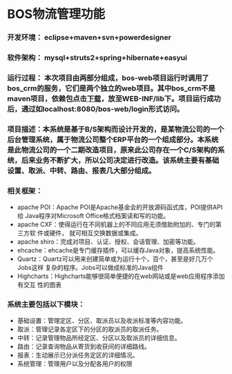 # BOS物流管理功能

### 开发环境： eclipse+maven+svn+powerdesigner

### 软件架构： mysql+struts2+spring+hibernate+easyui

### 运行过程： 本次项目由两部分组成，bos-web项目运行时调用了bos_crm的服务，它们是两个独立的web项目。其中bos_crm不是maven项目，依赖包点击[下载](https://pan.baidu.com/s/1vfG9hle59Es0Zb6lLlJHfQ)，放至WEB-INF/lib下。项目运行成功后，通过如localhost:8080/bos-web/login形式访问。

### 项目描述：本系统是基于B/S架构而设计开发的，是某物流公司的一个后台管理系统，属于物流公司整个ERP平台的一个组成部分。本系统是此物流公司的一个二期改造项目，原来此公司存在一个C/S架构的系统，后来业务不断扩大，所以公司决定进行改造。该系统主要有基础设置、取派、中转、路由、报表几大部分组成。

### 相关框架：
- apache POI：Apache POI是Apache基金会的开放源码函式库，POI提供API给					  Java程序对Microsoft Office格式档案读和写的功能。
- apache CXF：使得运行在不同机器上的不同应用无须借助附加的、专门的第三方软				  件或硬件， 就可相互交换数据或集成。
- apache shiro：完成对项目、认证、授权、会话管理、加密等功能。
- ehcache：ehcache是专门缓存插件，可以缓存Java对象，提高系统性能。
- Quartz：Quartz可以用来创建简单或为运行十个，百个，甚至是好几万个Jobs这样			  复杂的程序。Jobs可以做成标准的Java组件
- Highcharts：Highcharts能够很简单便捷的在web网站或是web应用程序添加有交互				 性的图表

### 系统主要包括以下模块：
- 基础设置：管理定区、分区、取派员以及收派标准等内容功能。
- 取派：管理记录各定区下的分区的取派员的取派任务。
- 中转：记录管理物品所经定区、分区以及取派员的详细信息。
- 路由：记录查询物品从寄货到收获间的详细路线。
- 报表：生动展示已分派任务定区的详细情况。
- 系统管理：管理用户以及分配各用户的权限
